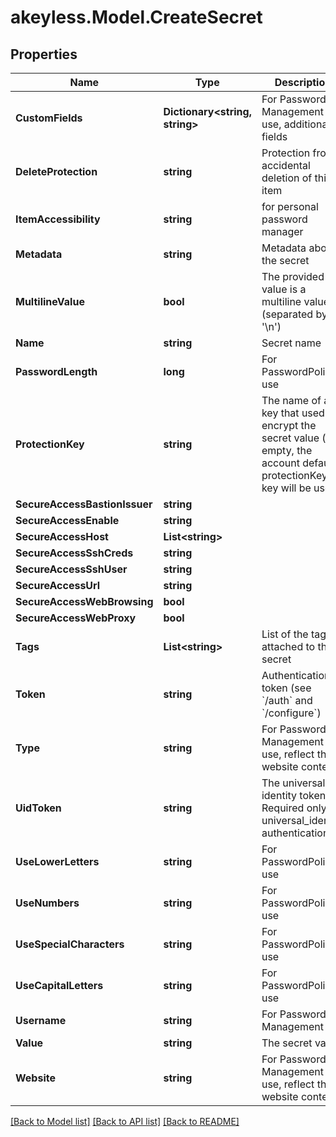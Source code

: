 # akeyless.Model.CreateSecret

## Properties

Name | Type | Description | Notes
------------ | ------------- | ------------- | -------------
**CustomFields** | **Dictionary&lt;string, string&gt;** | For Password Management use, additional fields | [optional] 
**DeleteProtection** | **string** | Protection from accidental deletion of this item | [optional] 
**ItemAccessibility** | **string** | for personal password manager | [optional] 
**Metadata** | **string** | Metadata about the secret | [optional] 
**MultilineValue** | **bool** | The provided value is a multiline value (separated by &#39;\\n&#39;) | [optional] 
**Name** | **string** | Secret name | 
**PasswordLength** | **long** | For PasswordPolicy use | [optional] 
**ProtectionKey** | **string** | The name of a key that used to encrypt the secret value (if empty, the account default protectionKey key will be used) | [optional] 
**SecureAccessBastionIssuer** | **string** |  | [optional] 
**SecureAccessEnable** | **string** |  | [optional] 
**SecureAccessHost** | **List&lt;string&gt;** |  | [optional] 
**SecureAccessSshCreds** | **string** |  | [optional] 
**SecureAccessSshUser** | **string** |  | [optional] 
**SecureAccessUrl** | **string** |  | [optional] 
**SecureAccessWebBrowsing** | **bool** |  | [optional] 
**SecureAccessWebProxy** | **bool** |  | [optional] 
**Tags** | **List&lt;string&gt;** | List of the tags attached to this secret | [optional] 
**Token** | **string** | Authentication token (see &#x60;/auth&#x60; and &#x60;/configure&#x60;) | [optional] 
**Type** | **string** | For Password Management use, reflect the website context | [optional] 
**UidToken** | **string** | The universal identity token, Required only for universal_identity authentication | [optional] 
**UseLowerLetters** | **string** | For PasswordPolicy use | [optional] 
**UseNumbers** | **string** | For PasswordPolicy use | [optional] 
**UseSpecialCharacters** | **string** | For PasswordPolicy use | [optional] 
**UseCapitalLetters** | **string** | For PasswordPolicy use | [optional] 
**Username** | **string** | For Password Management use | [optional] 
**Value** | **string** | The secret value | 
**Website** | **string** | For Password Management use, reflect the website context | [optional] 

[[Back to Model list]](../README.md#documentation-for-models) [[Back to API list]](../README.md#documentation-for-api-endpoints) [[Back to README]](../README.md)

